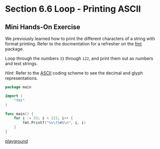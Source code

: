 # Section 6.6 Loop - Printing ASCII

## Mini Hands-On Exercise

We previously learned how to print the different characters of a string with format printing. Refer to the docmentation for a refresher on the [fmt](https://golang.org/pkg/fmt/) package.

Loop through the numbers `33` through `122`, and print them out as numbers and text strings.

*Hint*: Refer to the [ASCII](https://en.wikipedia.org/wiki/ASCII) coding scheme to see the decimal and glyph representations.

```go
package main

import (
	"fmt"
)

func main() {
	for i := 33; i < 122; i++ {
		fmt.Printf("%v\t%#U\n", i, i)
	}
}
```

[playground](https://play.golang.org/p/y4OzIKta2M)
